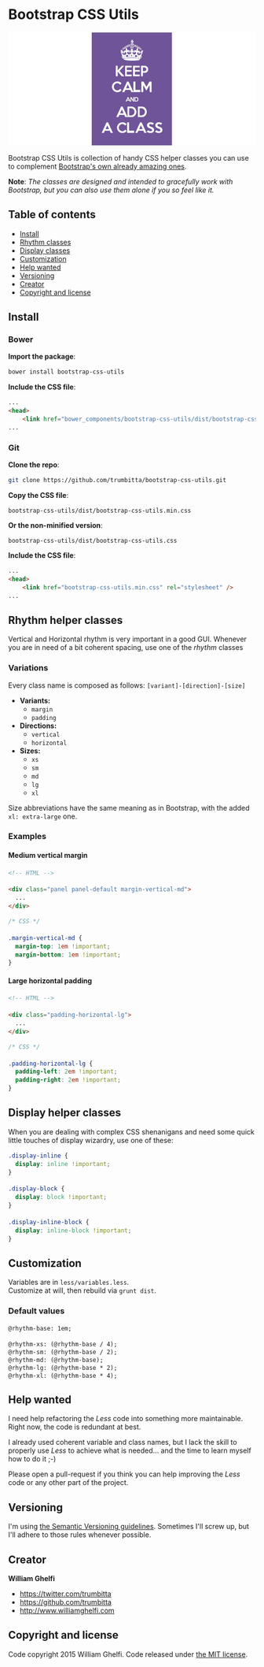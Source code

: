 # Bootstrap CSS Utils

![Keep calm and add a class](keep-calm.png)

Bootstrap CSS Utils is collection of handy CSS helper classes you can use to complement [Bootstrap's own already amazing ones](http://getbootstrap.com/css/#helper-classes).

**Note**: *The classes are designed and intended to gracefully work with Bootstrap, but you can also use them alone if you so feel like it.*

## Table of contents

* [Install](#install)
* [Rhythm classes](#rhythm-helper-classes)
* [Display classes](#display-helper-classes)
* [Customization](#customization)
* [Help wanted](#help-wanted)
* [Versioning](#versioning)
* [Creator](#creator)
* [Copyright and license](#copyright-and-license)

## Install

### Bower

**Import the package**:  
```bash
bower install bootstrap-css-utils
```

**Include the CSS file**:  
```HTML
...
<head>
    <link href="bower_components/bootstrap-css-utils/dist/bootstrap-css-utils.min.css" rel="stylesheet" />
...
```

### Git

**Clone the repo**:  
```bash
git clone https://github.com/trumbitta/bootstrap-css-utils.git
```

**Copy the CSS file**:  
```
bootstrap-css-utils/dist/bootstrap-css-utils.min.css
```

**Or the non-minified version**:  
```
bootstrap-css-utils/dist/bootstrap-css-utils.css
```

**Include the CSS file**:  
```HTML
...
<head>
    <link href="bootstrap-css-utils.min.css" rel="stylesheet" />
...
```

## Rhythm helper classes

Vertical and Horizontal rhythm is very important in a good GUI. Whenever you are in need of a bit coherent spacing, use one of the *rhythm* classes

### Variations

Every class name is composed as follows: `[variant]-[direction]-[size]`

* **Variants:**
  * `margin`
  * `padding`
* **Directions:**
  * `vertical`
  * `horizontal`
* **Sizes:**
  * `xs`
  * `sm`
  * `md`
  * `lg`
  * `xl`

Size abbreviations have the same meaning as in Bootstrap, with the added `xl: extra-large` one.

### Examples

#### Medium vertical margin

```HTML
<!-- HTML -->

<div class="panel panel-default margin-vertical-md">
  ...
</div>
```

```CSS
/* CSS */

.margin-vertical-md {
  margin-top: 1em !important;
  margin-bottom: 1em !important;
}
```

#### Large horizontal padding

```HTML
<!-- HTML -->

<div class="padding-horizontal-lg">
  ...
</div>
```

```CSS
/* CSS */

.padding-horizontal-lg {
  padding-left: 2em !important;
  padding-right: 2em !important;
}
```

## Display helper classes

When you are dealing with complex CSS shenanigans and need some quick little touches of display wizardry, use one of these:

```CSS
.display-inline {
  display: inline !important;
}

.display-block {
  display: block !important;
}

.display-inline-block {
  display: inline-block !important;
}
```

## Customization

Variables are in `less/variables.less`.  
Customize at will, then rebuild via `grunt dist`.

### Default values

```
@rhythm-base: 1em;

@rhythm-xs: (@rhythm-base / 4);
@rhythm-sm: (@rhythm-base / 2);
@rhythm-md: (@rhythm-base);
@rhythm-lg: (@rhythm-base * 2);
@rhythm-xl: (@rhythm-base * 4);
```

## Help wanted

I need help refactoring the *Less* code into something more maintainable.  
Right now, the code is redundant at best.

I already used coherent variable and class names, but I lack the skill to properly use *Less* to achieve what is needed... and the time to learn myself how to do it ;-)

Please open a pull-request if you think you can help improving the *Less* code or any other part of the project.

## Versioning

I'm using [the Semantic Versioning guidelines](http://semver.org/). Sometimes I'll screw up, but I'll adhere to those rules whenever possible.

## Creator

**William Ghelfi**

* <https://twitter.com/trumbitta>
* <https://github.com/trumbitta>
* <http://www.williamghelfi.com>

## Copyright and license

Code copyright 2015 William Ghelfi. Code released under [the MIT license](https://github.com/trumbitta/bootstrap-css-utils/blob/master/LICENSE).

